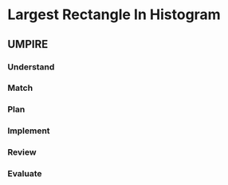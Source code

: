 # Largest Rectangle In Histogram
## UMPIRE
### Understand

### Match

### Plan

### Implement

### Review

### Evaluate
